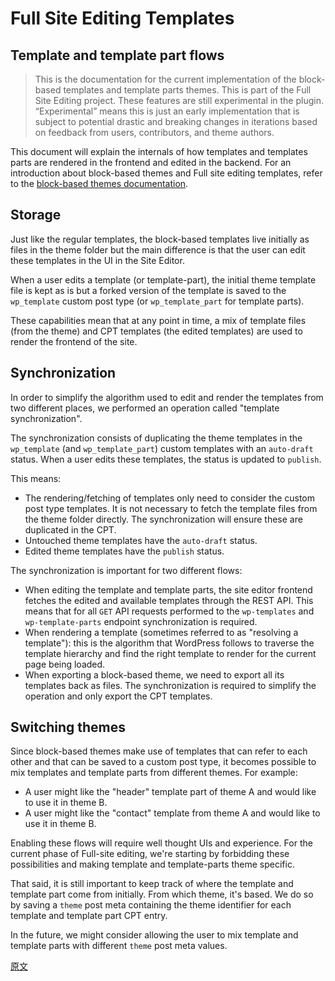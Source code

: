 # Full Site Editing Templates

## Template and template part flows

> This is the documentation for the current implementation of the block-based templates and template parts themes. This is part of the Full Site Editing project. These features are still experimental in the plugin. “Experimental” means this is just an early implementation that is subject to potential drastic and breaking changes in iterations based on feedback from users, contributors, and theme authors.

This document will explain the internals of how templates and templates parts are rendered in the frontend and edited in the backend. For an introduction about block-based themes and Full site editing templates, refer to the [block-based themes documentation](/docs/how-to-guides/themes/block-based-themes.md).

## Storage

Just like the regular templates, the block-based templates live initially as files in the theme folder but the main difference is that the user can edit these templates in the UI in the Site Editor.

When a user edits a template (or template-part), the initial theme template file is kept as is but a forked version of the template is saved to the `wp_template` custom post type (or `wp_template_part` for template parts).

These capabilities mean that at any point in time, a mix of template files (from the theme) and CPT templates (the edited templates) are used to render the frontend of the site.

## Synchronization

In order to simplify the algorithm used to edit and render the templates from two different places, we performed an operation called "template synchronization".

The synchronization consists of duplicating the theme templates in the `wp_template` (and `wp_template_part`) custom templates with an `auto-draft` status. When a user edits these templates, the status is updated to `publish`.

This means:

 - The rendering/fetching of templates only need to consider the custom post type templates. It is not necessary to fetch the template files from the theme folder directly. The synchronization will ensure these are duplicated in the CPT.
 - Untouched theme templates have the `auto-draft` status.
 - Edited theme templates have the `publish` status.

The synchronization is important for two different flows:

 - When editing the template and template parts, the site editor frontend fetches the edited and available templates through the REST API. This means that for all `GET` API requests performed to the `wp-templates` and `wp-template-parts` endpoint synchronization is required.
 - When rendering a template (sometimes referred to as "resolving a template"): this is the algorithm that WordPress follows to traverse the template hierarchy and find the right template to render for the current page being loaded.
 - When exporting a block-based theme, we need to export all its templates back as files. The synchronization is required to simplify the operation and only export the CPT templates.

## Switching themes

Since block-based themes make use of templates that can refer to each other and that can be saved to a custom post type, it becomes possible to mix templates and template parts from different themes. For example:

 - A user might like the "header" template part of theme A and would like to use it in theme B.
 - A user might like the "contact" template from theme A and would like to use it in theme B.

Enabling these flows will require well thought UIs and experience. For the current phase of Full-site editing, we're starting by forbidding these possibilities and making template and template-parts theme specific.

That said, it is still important to keep track of where the template and template part come from initially. From which theme, it's based. We do so by saving a `theme` post meta containing the theme identifier for each template and template part CPT entry.

In the future, we might consider allowing the user to mix template and template parts with different `theme` post meta values.

[原文](https://github.com/WordPress/gutenberg/blob/master/docs/architecture/fse-templates.md)